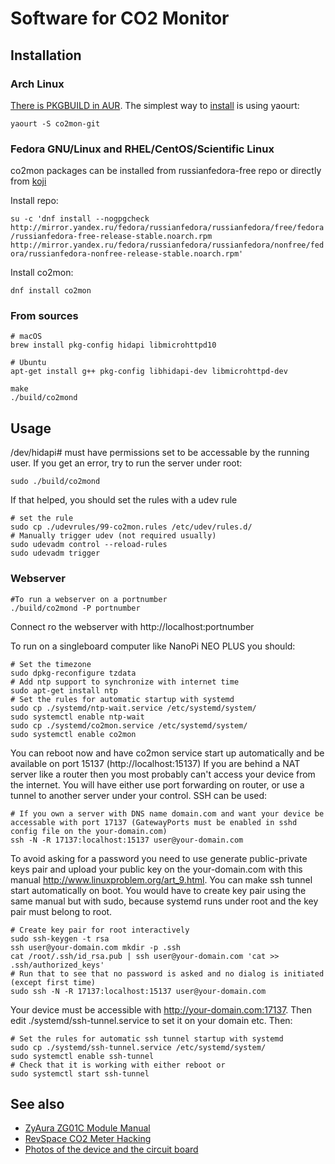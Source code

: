 # Software for CO2 Monitor

## Installation

### Arch Linux
[There is PKGBUILD in AUR](https://aur.archlinux.org/packages/co2mon-git/). The simplest way to [install](https://wiki.archlinux.org/index.php/Arch_User_Repository#Installing_packages) is using yaourt:

`yaourt -S co2mon-git`

### Fedora GNU/Linux and RHEL/CentOS/Scientific Linux
co2mon packages can be installed from russianfedora-free repo or directly from [koji](http://koji.russianfedora.pro/koji/packageinfo?packageID=174)

Install repo:

`su -c 'dnf install --nogpgcheck http://mirror.yandex.ru/fedora/russianfedora/russianfedora/free/fedora/russianfedora-free-release-stable.noarch.rpm http://mirror.yandex.ru/fedora/russianfedora/russianfedora/nonfree/fedora/russianfedora-nonfree-release-stable.noarch.rpm'`

Install co2mon:

`dnf install co2mon`

### From sources

    # macOS
    brew install pkg-config hidapi libmicrohttpd10

    # Ubuntu
    apt-get install g++ pkg-config libhidapi-dev libmicrohttpd-dev

    make
    ./build/co2mond    

## Usage

/dev/hidapi# must have permissions set to be accessable by the running user. If you get an error, try to run the server under root:
    
    sudo ./build/co2mond
    
If that helped, you should set the rules with a udev rule
    
    # set the rule
    sudo cp ./udevrules/99-co2mon.rules /etc/udev/rules.d/
    # Manually trigger udev (not required usually)
    sudo udevadm control --reload-rules
    sudo udevadm trigger

### Webserver

    #To run a webserver on a portnumber
    ./build/co2mond -P portnumber
    
Connect ro the webserver with http://localhost:portnumber

To run on a singleboard computer like NanoPi NEO PLUS you should:
    
    # Set the timezone
    sudo dpkg-reconfigure tzdata
    # Add ntp support to synchronize with internet time
    sudo apt-get install ntp
    # Set the rules for automatic startup with systemd
    sudo cp ./systemd/ntp-wait.service /etc/systemd/system/
    sudo systemctl enable ntp-wait
    sudo cp ./systemd/co2mon.service /etc/systemd/system/
    sudo systemctl enable co2mon
    
You can reboot now and have co2mon service start up automatically and be available on port 15137 (http://localhost:15137)
If you are behind a NAT server like a router then you most probably can't access your device from the internet. You will have either use port forwarding on router, or use a tunnel to another server under your control. SSH can be used:

    # If you own a server with DNS name domain.com and want your device be accessable with port 17137 (GatewayPorts must be enabled in sshd config file on the your-domain.com)
    ssh -N -R 17137:localhost:15137 user@your-domain.com

To avoid asking for a password you need to use generate public-private keys pair and upload your public key on the your-domain.com with this manual http://www.linuxproblem.org/art_9.html. You can make ssh tunnel start automatically on boot. You would have to create key pair using the same manual but with sudo, because systemd runs under root and the key pair must belong to root. 
    
    # Create key pair for root interactively
    sudo ssh-keygen -t rsa
    ssh user@your-domain.com mkdir -p .ssh
    cat /root/.ssh/id_rsa.pub | ssh user@your-domain.com 'cat >> .ssh/authorized_keys'
    # Run that to see that no password is asked and no dialog is initiated (except first time)
    sudo ssh -N -R 17137:localhost:15137 user@your-domain.com

Your device must be accessible with http://your-domain.com:17137. Then edit ./systemd/ssh-tunnel.service to set it on your domain etc. Then:

    # Set the rules for automatic ssh tunnel startup with systemd
    sudo cp ./systemd/ssh-tunnel.service /etc/systemd/system/
    sudo systemctl enable ssh-tunnel
    # Check that it is working with either reboot or
    sudo systemctl start ssh-tunnel

## See also

  * [ZyAura ZG01C Module Manual](http://www.zyaura.com/support/manual/pdf/ZyAura_CO2_Monitor_ZG01C_Module_ApplicationNote_141120.pdf)
  * [RevSpace CO2 Meter Hacking](https://revspace.nl/CO2MeterHacking)
  * [Photos of the device and the circuit board](http://habrahabr.ru/company/masterkit/blog/248403/)
